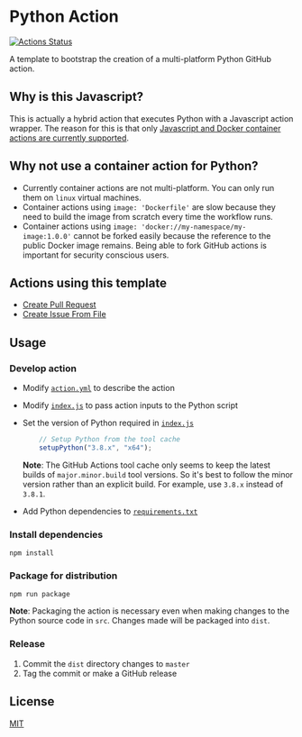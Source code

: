 # Python Action
[![Actions Status](https://github.com/peter-evans/python-action/workflows/Python%20Action/badge.svg)](https://github.com/peter-evans/python-action/actions)

A template to bootstrap the creation of a multi-platform Python GitHub action.

## Why is this Javascript?

This is actually a hybrid action that executes Python with a Javascript action wrapper.
The reason for this is that only [Javascript and Docker container actions are currently supported](https://help.github.com/en/actions/automating-your-workflow-with-github-actions/about-actions#types-of-actions).

## Why not use a container action for Python?

- Currently container actions are not multi-platform. You can only run them on `linux` virtual machines.
- Container actions using `image: 'Dockerfile'` are slow because they need to build the image from scratch every time the workflow runs.
- Container actions using `image: 'docker://my-namespace/my-image:1.0.0'` cannot be forked easily because the reference to the public Docker image remains. Being able to fork GitHub actions is important for security conscious users.

## Actions using this template

- [Create Pull Request](https://github.com/peter-evans/create-pull-request)
- [Create Issue From File](https://github.com/peter-evans/create-issue-from-file)

## Usage

### Develop action

- Modify [`action.yml`](action.yml) to describe the action
- Modify [`index.js`](index.js) to pass action inputs to the Python script
- Set the version of Python required in [`index.js`](index.js)
    ```javascript
        // Setup Python from the tool cache
        setupPython("3.8.x", "x64");
    ```
    **Note**: The GitHub Actions tool cache only seems to keep the latest builds of `major.minor.build` tool versions. So it's best to follow the minor version rather than an explicit build. For example, use `3.8.x` instead of `3.8.1`.

- Add Python dependencies to [`requirements.txt`](src/requirements.txt)

### Install dependencies

```
npm install
```

### Package for distribution

```
npm run package
```

**Note**: Packaging the action is necessary even when making changes to the Python source code in `src`. Changes made will be packaged into `dist`.

### Release

1. Commit the `dist` directory changes to `master`
2. Tag the commit or make a GitHub release

## License

[MIT](LICENSE)
